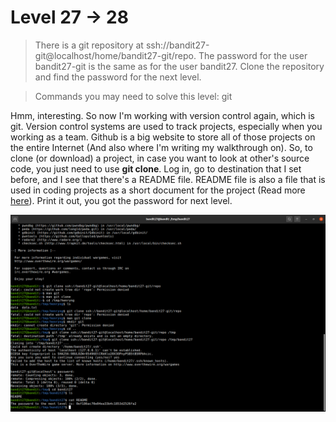 # Level 27 -> 28
> There is a git repository at ssh://bandit27-git@localhost/home/bandit27-git/repo. The password for the user bandit27-git is the same as for the user bandit27. Clone the repository and find the password for the next level.

> Commands you may need to solve this level: git

Hmm, interesting. So now I'm working with version control again, which is git. Version control systems are used to track projects, especially when you working as
a team. Github is a big website to store all of those projects on the entire Internet (And also where I'm writing my walkthrough on). So, to clone (or download) a 
project, in case you want to look at other's source code, you just need to use **git clone**. Log in, go to destination that I set before, and I see that there's a README file. README file is also a file
that is used in coding projects as a short document for the project (Read more [here](https://en.wikipedia.org/wiki/README)). Print it out, you got the password 
for next level.

![Sol](https://github.com/HenryNg101/ctf-write-ups/blob/main/Over_the_wire/Bandit/Level%2027%20-%3E%2028/Images/0.png)
